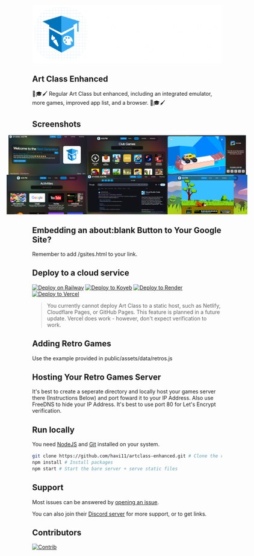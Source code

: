 
  <img align="center" src="public/assets/images/Readme-Icon.png"/>

## Art Class Enhanced

🎨🎓🖌️ Regular Art Class but enhanced, including an integrated emulator, more games, improved app list, and a browser. 🎨🎓🖌️

## Screenshots
<div align="center" style="display: flex;
    align-items: center;
    justify-content: center;">
<img src="public/assets/images/Preview-1.png" style="height: 105px" />
<img src="public/assets/images/Preview-2.png" style="height: 105px" />
<img src="public/assets/images/Preview-3.png" style="height: 105px" />
</div>
<div align="center" style="display: flex;
    align-items: center;
    justify-content: center;">
<img src="public/assets/images/Preview-4.png" style="height: 105px" />
<img src="public/assets/images/Preview-5.png" style="height: 105px" />
<img src="public/assets/images/Preview-6.png" style="height: 105px" />
</div>

## Embedding an about:blank Button to Your Google Site?
Remember to add /gsites.html to your link.

## Deploy to a cloud service
[![Deploy on Railway](https://binbashbanana.github.io/deploy-buttons/buttons/remade/railway.svg)](https://railway.app/new/template?template=https://github.com/havi11/artclass-enhanced)
[![Deploy to Koyeb](https://binbashbanana.github.io/deploy-buttons/buttons/remade/koyeb.svg)](https://app.koyeb.com/deploy?type=git&repository=github.com/havi11/artclass-enhanced&branch=main&name=v4)
[![Deploy to Render](https://binbashbanana.github.io/deploy-buttons/buttons/remade/render.svg)](https://render.com/deploy?repo=https://github.com/havi11/artclass-enhanced)
[![Deploy to Vercel](https://binbashbanana.github.io/deploy-buttons/buttons/remade/vercel.svg)](https://vercel.com/new/clone?repository-url=https://github.com/havi11/artclass-enhanced)

> You currently cannot deploy Art Class to a static host, such as Netlify, Cloudflare Pages, or GitHub Pages. This feature is planned in a future update. Vercel does work - however, don't expect verification to work.

## Adding Retro Games
Use the example provided in public/assets/data/retros.js

## Hosting Your Retro Games Server
It's best to create a seperate directory and locally host your games server there (Instructions Below) and port foward it to your IP Address. Also use FreeDNS to hide your IP Address. It's best to use port 80 for Let's Encrypt verification.

## Run locally

You need [NodeJS](https://nodejs.org) and [Git](https://git-scm.com/download) installed on your system.

````bash
git clone https://github.com/havi11/artclass-enhanced.git # Clone the repo
npm install # Install packages
npm start # Start the bare server + serve static files
````

## Support
Most issues can be answered by [opening an issue](https://github.com/havi11/artclass-enhanced/issues).

You can also join their [Discord server](https://discord.gg/desmos) for more support, or to get links.

## Contributors

[![Contrib](https://contrib.rocks/image?repo=art-class/v4#)](https://github.com/art-class/v4/graphs/contributors)
